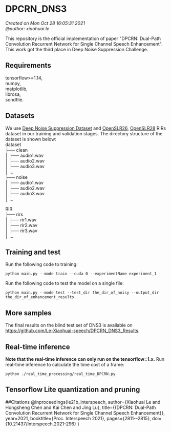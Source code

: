 # DPCRN_DNS3
*Created on Mon Oct 28 16:05:31 2021* </br>
*@author: xiaohuai.le*

This repository is the official implementation of paper "DPCRN: Dual-Path Convolution Recurrent Network for Single Channel Speech Enhancement". This work got the third place in Deep Noise Suppression Challenge.
## Requirements
tensorflow>=1.14, </br>
numpy,            </br>
matplotlib,       </br>
librosa,          </br>
sondfile.         </br>

## Datasets
 We use [Deep Noise Suppression Dataset](https://github.com/microsoft/DNS-Challenge) and [OpenSLR26](http://www.openslr.org/26/), [OpenSLR28](http://www.openslr.org/28/) RIRs dataset in our training and validation stages. The directory structure of the dataset is shown below: </br>
dataset </br>
├── clean    </br>
│    ├── audio1.wav</br>
│    ├── audio2.wav</br>
│    ├── audio3.wav</br>
│    ...</br>
├── noise</br>
│    ├── audio1.wav</br>
│    ├── audio2.wav</br>
│    ├── audio3.wav</br>
│    ...</br>

RIR</br>
├── rirs</br>
│    ├── rir1.wav</br>
│    ├── rir2.wav</br>
│    ├── rir3.wav</br>
│    ...</br>

## Training and test
Run the following code to training:
```shell
python main.py --mode train --cuda 0 --experimentName experiment_1
```
Run the following code to test the model on a single file:
```shell
python main.py --mode test --test_dir the_dir_of_noisy --output_dir the_dir_of_enhancement_results
```
## More samples 

The final results on the blind test set of DNS3 is available on https://github.com/Le-Xiaohuai-speech/DPCRN_DNS3_Results. </br>

## Real-time inference
**Note that the real-time inference can only run on the tensorflow=1.x.**
Run real-time inference to calculate the time cost of a frame:</br>  
```shell
python ./real_time_processing/real_time_DPCRN.py
```
## Tensorflow Lite quantization and pruning

##Citations
@inproceedings{le21b_interspeech,
  author={Xiaohuai Le and Hongsheng Chen and Kai Chen and Jing Lu},
  title={{DPCRN: Dual-Path Convolution Recurrent Network for Single Channel Speech Enhancement}},
  year=2021,
  booktitle={Proc. Interspeech 2021},
  pages={2811--2815},
  doi={10.21437/Interspeech.2021-296}
}
